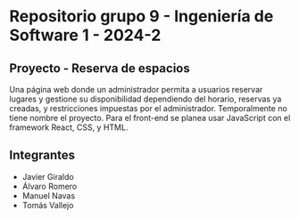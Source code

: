 # Repositorio grupo 9 - Ingeniería de Software 1 - 2024-2

## Proyecto - Reserva de espacios
Una página web donde un administrador permita a usuarios reservar lugares y gestione su disponibilidad dependiendo del horario, reservas ya creadas, y restricciones impuestas por el administrador.
Temporalmente no tiene nombre el proyecto.
Para el front-end se planea usar JavaScript con el framework React, CSS, y HTML.

## Integrantes
* Javier Giraldo
* Álvaro Romero
* Manuel Navas
* Tomás Vallejo